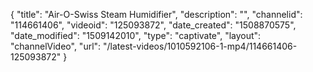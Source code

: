 {
    "title": "Air-O-Swiss Steam Humidifier",
    "description": "",
    "channelid": "114661406",
    "videoid": "125093872",
    "date_created": "1508870575",
    "date_modified": "1509142010",
    "type": "captivate",
    "layout": "channelVideo",
    "url": "\/latest-videos\/1010592106-1-mp4\/114661406-125093872"
}
